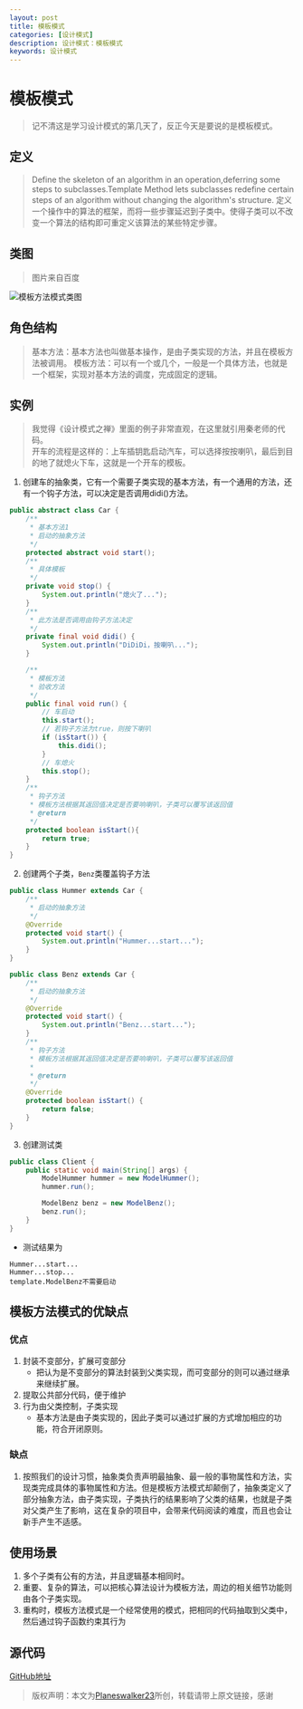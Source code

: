```yaml
---
layout: post
title: 模板模式
categories: [设计模式]
description: 设计模式：模板模式
keywords: 设计模式
---
```


# 模板模式
> 记不清这是学习设计模式的第几天了，反正今天是要说的是模板模式。

## 定义
> Define the skeleton of an algorithm in an operation,deferring some steps to subclasses.Template Method lets subclasses redefine certain steps of an algorithm without changing the algorithm's structure.
> 定义一个操作中的算法的框架，而将一些步骤延迟到子类中。使得子类可以不改变一个算法的结构即可重定义该算法的某些特定步骤。

## 类图
> 图片来自百度

![模板方法模式类图](https://www.runoob.com/wp-content/uploads/2014/08/template_pattern_uml_diagram.jpg)

## 角色结构
> 基本方法：基本方法也叫做基本操作，是由子类实现的方法，并且在模板方法被调用。
> 模板方法：可以有一个或几个，一般是一个具体方法，也就是一个框架，实现对基本方法的调度，完成固定的逻辑。

## 实例
> 我觉得《设计模式之禅》里面的例子非常直观，在这里就引用秦老师的代码。<br>
> 开车的流程是这样的：上车插钥匙启动汽车，可以选择按按喇叭，最后到目的地了就熄火下车，这就是一个开车的模板。<br>

1. 创建车的抽象类，它有一个需要子类实现的基本方法，有一个通用的方法，还有一个钩子方法，可以决定是否调用didi()方法。

````java
public abstract class Car {
    /**
     * 基本方法1
     * 启动的抽象方法
     */
    protected abstract void start();
    /**
     * 具体模板
     */
    private void stop() {
        System.out.println("熄火了...");
    }
    /**
     * 此方法是否调用由钩子方法决定
     */
    private final void didi() {
        System.out.println("DiDiDi，按喇叭...");
    }

    /**
     * 模板方法
     * 验收方法
     */
    public final void run() {
        // 车启动
        this.start();
        // 若钩子方法为true，则按下喇叭
        if (isStart()) {
            this.didi();
        }
        // 车熄火
        this.stop();
    }
    /**
     * 钩子方法
     * 模板方法根据其返回值决定是否要响喇叭，子类可以覆写该返回值
     * @return
     */
    protected boolean isStart(){
        return true;
    }
}
````

2. 创建两个子类，`Benz`类覆盖钩子方法

````java
public class Hummer extends Car {
    /**
     * 启动的抽象方法
     */
    @Override
    protected void start() {
        System.out.println("Hummer...start...");
    }
}

public class Benz extends Car {
    /**
     * 启动的抽象方法
     */
    @Override
    protected void start() {
        System.out.println("Benz...start...");
    }
    /**
     * 钩子方法
     * 模板方法根据其返回值决定是否要响喇叭，子类可以覆写该返回值
     *
     * @return
     */
    @Override
    protected boolean isStart() {
        return false;
    }
}

````

3. 创建测试类

````java
public class Client {
    public static void main(String[] args) {
        ModelHummer hummer = new ModelHummer();
        hummer.run();

        ModelBenz benz = new ModelBenz();
        benz.run();
    }
}
````

- 测试结果为

````$xslt
Hummer...start...
Hummer...stop...
template.ModelBenz不需要启动
````

## 模板方法模式的优缺点
### 优点
1. 封装不变部分，扩展可变部分
    - 把认为是不变部分的算法封装到父类实现，而可变部分的则可以通过继承来继续扩展。
2. 提取公共部分代码，便于维护
3. 行为由父类控制，子类实现
    - 基本方法是由子类实现的，因此子类可以通过扩展的方式增加相应的功能，符合开闭原则。

### 缺点
1. 按照我们的设计习惯，抽象类负责声明最抽象、最一般的事物属性和方法，实现类完成具体的事物属性和方法。但是模板方法模式却颠倒了，抽象类定义了部分抽象方法，由子类实现，子类执行的结果影响了父类的结果，也就是子类对父类产生了影响，这在复杂的项目中，会带来代码阅读的难度，而且也会让新手产生不适感。
   

## 使用场景
1. 多个子类有公有的方法，并且逻辑基本相同时。
2. 重要、复杂的算法，可以把核心算法设计为模板方法，周边的相关细节功能则由各个子类实现。
3. 重构时，模板方法模式是一个经常使用的模式，把相同的代码抽取到父类中，然后通过钩子函数约束其行为

## 源代码
[GitHub地址](https://github.com/Planeswalker23/all-in-one/tree/master/design-patterns/src/main/java/org/planeswalker/template)

> 版权声明：本文为[Planeswalker23](https://github.com/Planeswalker23)所创，转载请带上原文链接，感谢